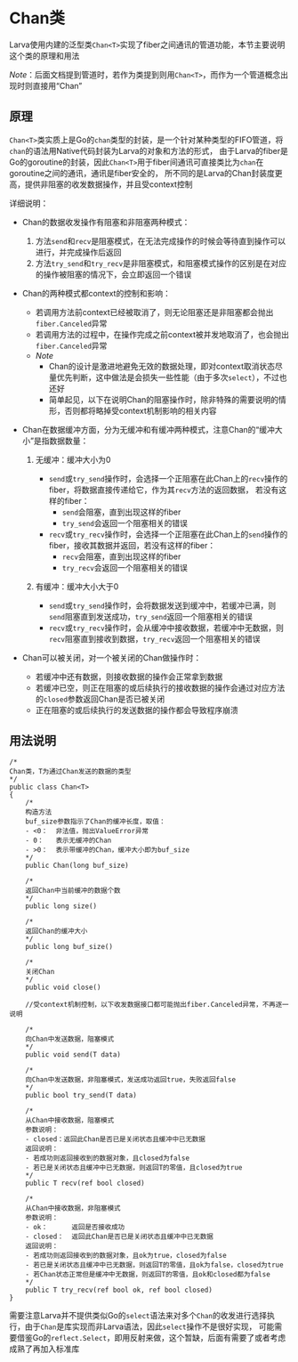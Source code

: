 # **Chan类**

Larva使用内建的泛型类`Chan<T>`实现了fiber之间通讯的管道功能，本节主要说明这个类的原理和用法

*Note*：后面文档提到管道时，若作为类提到则用`Chan<T>`，而作为一个管道概念出现时则直接用“Chan”

## **原理**

`Chan<T>`类实质上是Go的`chan`类型的封装，是一个针对某种类型的FIFO管道，将`chan`的语法用Native代码封装为Larva的对象和方法的形式，
由于Larva的fiber是Go的goroutine的封装，因此`Chan<T>`用于fiber间通讯可直接类比为`chan`在goroutine之间的通讯，通讯是fiber安全的，
所不同的是Larva的Chan封装度更高，提供非阻塞的收发数据操作，并且受context控制

详细说明：

* Chan的数据收发操作有阻塞和非阻塞两种模式：
    1. 方法`send`和`recv`是阻塞模式，在无法完成操作的时候会等待直到操作可以进行，并完成操作后返回
    1. 方法`try_send`和`try_recv`是非阻塞模式，和阻塞模式操作的区别是在对应的操作被阻塞的情况下，会立即返回一个错误

* Chan的两种模式都context的控制和影响：
    * 若调用方法前context已经被取消了，则无论阻塞还是非阻塞都会抛出`fiber.Canceled`异常
    * 若调用方法的过程中，在操作完成之前context被并发地取消了，也会抛出`fiber.Canceled`异常
    * *Note*
        * Chan的设计是激进地避免无效的数据处理，即对context取消状态尽量优先判断，这中做法是会损失一些性能（由于多次`select`），不过也还好
        * 简单起见，以下在说明Chan的阻塞操作时，除非特殊的需要说明的情形，否则都将略掉受context机制影响的相关内容

* Chan在数据缓冲方面，分为无缓冲和有缓冲两种模式，注意Chan的“缓冲大小”是指数据数量：

    1. 无缓冲：缓冲大小为0
        * `send`或`try_send`操作时，会选择一个正阻塞在此Chan上的`recv`操作的fiber，将数据直接传递给它，作为其`recv`方法的返回数据，
        若没有这样的fiber：
            * `send`会阻塞，直到出现这样的fiber
            * `try_send`会返回一个阻塞相关的错误
        * `recv`或`try_recv`操作时，会选择一个正阻塞在此Chan上的`send`操作的fiber，接收其数据并返回，若没有这样的fiber：
            * `recv`会阻塞，直到出现这样的fiber
            * `try_recv`会返回一个阻塞相关的错误

    1. 有缓冲：缓冲大小大于0
        * `send`或`try_send`操作时，会将数据发送到缓冲中，若缓冲已满，则`send`阻塞直到发送成功，`try_send`返回一个阻塞相关的错误
        * `recv`或`try_recv`操作时，会从缓冲中接收数据，若缓冲中无数据，则`recv`阻塞直到接收到数据，`try_recv`返回一个阻塞相关的错误

* Chan可以被关闭，对一个被关闭的Chan做操作时：
    * 若缓冲中还有数据，则接收数据的操作会正常拿到数据
    * 若缓冲已空，则正在阻塞的或后续执行的接收数据的操作会通过对应方法的`closed`参数返回Chan是否已被关闭
    * 正在阻塞的或后续执行的发送数据的操作都会导致程序崩溃

## **用法说明**

```
/*
Chan类，T为通过Chan发送的数据的类型
*/
public class Chan<T>
{
    /*
    构造方法
    buf_size参数指示了Chan的缓冲长度，取值：
    - <0：  非法值，抛出ValueError异常
    - 0：   表示无缓冲的Chan
    - >0：  表示带缓冲的Chan，缓冲大小即为buf_size
    */
    public Chan(long buf_size)

    /*
    返回Chan中当前缓冲的数据个数
    */
    public long size()

    /*
    返回Chan的缓冲大小
    */
    public long buf_size()

    /*
    关闭Chan
    */
    public void close()

    //受context机制控制，以下收发数据接口都可能抛出fiber.Canceled异常，不再逐一说明

    /*
    向Chan中发送数据，阻塞模式
    */
    public void send(T data)

    /*
    向Chan中发送数据，非阻塞模式，发送成功返回true，失败返回false
    */
    public bool try_send(T data)

    /*
    从Chan中接收数据，阻塞模式
    参数说明：
    - closed：返回此Chan是否已是关闭状态且缓冲中已无数据
    返回说明：
    - 若成功则返回接收到的数据对象，且closed为false
    - 若已是关闭状态且缓冲中已无数据，则返回T的零值，且closed为true
    */
    public T recv(ref bool closed)

    /*
    从Chan中接收数据，非阻塞模式
    参数说明：
    - ok：      返回是否接收成功
    - closed：  返回此Chan是否已是关闭状态且缓冲中已无数据
    返回说明：
    - 若成功则返回接收到的数据对象，且ok为true，closed为false
    - 若已是关闭状态且缓冲中已无数据，则返回T的零值，且ok为false，closed为true
    - 若Chan状态正常但是缓冲中无数据，则返回T的零值，且ok和closed都为false
    */
    public T try_recv(ref bool ok, ref bool closed)
}
```

需要注意Larva并不提供类似Go的`select`语法来对多个`Chan`的收发进行选择执行，由于`Chan`是库实现而非Larva语法，因此`select`操作不是很好实现，
可能需要借鉴Go的`reflect.Select`，即用反射来做，这个暂缺，后面有需要了或者考虑成熟了再加入标准库
